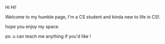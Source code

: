 Hi Hi! 

Welcome to my humble page, I'm a CS student and kinda new to life in CS!.

hope you enjoy my space.

ps: u can teach me anything if you'd like !
